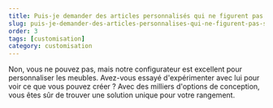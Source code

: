 ```yaml
---
title: Puis-je demander des articles personnalisés qui ne figurent pas sur votre site ?
slug: puis-je-demander-des-articles-personnalises-qui-ne-figurent-pas-sur-votre-site
order: 3
tags: [customisation]
category: customisation
---
```


Non, vous ne pouvez pas, mais notre configurateur est excellent pour personnaliser les meubles. Avez-vous essayé d'expérimenter avec lui pour voir ce que vous pouvez créer ? Avec des milliers d'options de conception, vous êtes sûr de trouver une solution unique pour votre rangement.
